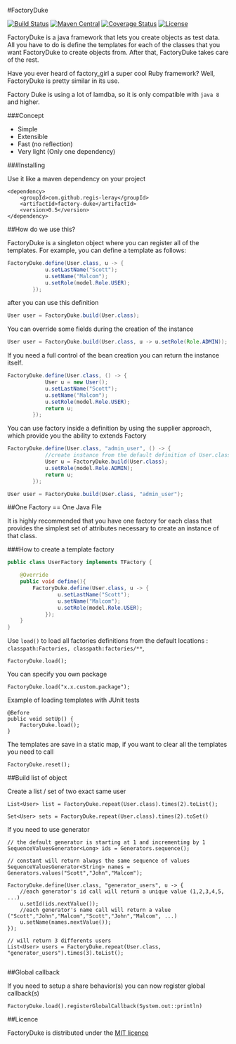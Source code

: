 #FactoryDuke 

[![Build Status](https://travis-ci.org/regis-leray/factory_duke.png?branch=master)](https://travis-ci.org/regis-leray/factory_duke)
[![Maven Central](https://img.shields.io/maven-central/v/com.github.regis-leray/factory-duke.svg?style=flat)](https://maven-badges.herokuapp.com/maven-central/com.github.regis-leray/factory-duke)
[![Coverage Status](https://coveralls.io/repos/github/regis-leray/factory_duke/badge.svg?branch=master)](https://coveralls.io/github/regis-leray/factory_duke?branch=master)
[![License](http://img.shields.io/:license-mit-blue.svg?style=flat)](http://vtence.mit-license.org)


FactoryDuke is a java framework that lets you create objects as test data. All you have to do is define the templates for each of the classes that you want FactoryDuke to create objects from. After that, FactoryDuke takes care of the rest.

Have you ever heard of factory_girl a super cool Ruby framework? Well, FactoryDuke is pretty similar in its use.

Factory Duke is using a lot of lamdba, so it is only compatible with ```java 8``` and higher.

###Concept 

* Simple 
* Extensible
* Fast (no reflection)
* Very light (Only one dependency)

###Installing

Use it like a maven dependency on your project

```
<dependency>
    <groupId>com.github.regis-leray</groupId>
    <artifactId>factory-duke</artifactId>
    <version>0.5</version>
</dependency>
```

##How do we use this?

FactoryDuke is a singleton object where you can register all of the templates. For example, you can define a template as follows:

````java
FactoryDuke.define(User.class, u -> {
			u.setLastName("Scott");
			u.setName("Malcom");
			u.setRole(model.Role.USER);
		});
````

after you can use this definition

```java
User user = FactoryDuke.build(User.class);
```

You can override some fields during the creation of the instance

```java
User user = FactoryDuke.build(User.class, u -> u.setRole(Role.ADMIN));
```

If you need a full control of the bean creation you can return the instance itself.

````java
FactoryDuke.define(User.class, () -> {
			User u = new User();
			u.setLastName("Scott");
			u.setName("Malcom");
			u.setRole(model.Role.USER);
			return u;
		});
````

You can use factory inside a definition by using the supplier approach, which provide you the ability to extends Factory

````java
FactoryDuke.define(User.class, "admin_user", () -> {
			//create instance from the default definition of User.class
			User u = FactoryDuke.build(User.class);
			u.setRole(model.Role.ADMIN);
			return u;
		});
````

```java
User user = FactoryDuke.build(User.class, "admin_user");
```


##One Factory == One Java File

It is highly recommended that you have one factory for each class that provides the simplest set of attributes necessary to create an instance of that class.

###How to create a template factory

```java
public class UserFactory implements TFactory {

	@Override
	public void define(){
		FactoryDuke.define(User.class, u -> {
    			u.setLastName("Scott");
    			u.setName("Malcom");
    			u.setRole(model.Role.USER);
    		});
	}
}
```

Use ```load()``` to load all factories definitions from the default locations : ```classpath:Factories, classpath:factories/**```, 

```
FactoryDuke.load();
```

You can specify you own package

```
FactoryDuke.load("x.x.custom.package");
```

Example of loading templates with JUnit tests

```
@Before
public void setUp() {
    FactoryDuke.load();
}
```

The templates are save in a static map, if you want to clear all the templates you need to call

```
FactoryDuke.reset();
```

##Build list of object


Create a list / set of two exact same user
```
List<User> list = FactoryDuke.repeat(User.class).times(2).toList();

Set<User> sets = FactoryDuke.repeat(User.class).times(2).toSet()
```

If you need to use generator 
 
```
// the default generator is starting at 1 and incrementing by 1
SequenceValuesGenerator<Long> ids = Generators.sequence();

// constant will return always the same sequence of values
SequenceValuesGenerator<String> names = Generators.values("Scott","John","Malcom");

FactoryDuke.define(User.class, "generator_users", u -> {
	//each generator's id call will return a unique value (1,2,3,4,5, ...)
	u.setId(ids.nextValue());
	//each generator's name call will return a value ("Scott","John","Malcom","Scott","John","Malcom", ...)
	u.setName(names.nextValue());
});

// will return 3 differents users
List<User> users = FactoryDuke.repeat(User.class, "generator_users").times(3).toList();
 
``` 

##Global callback

If you need to setup a share behavior(s) you can now register global callback(s)

```
FactoryDuke.load().registerGlobalCallback(System.out::println)
```


##Licence

FactoryDuke is distributed under the [MIT licence](https://opensource.org/licenses/MIT)
